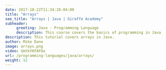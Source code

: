 ```yaml
---
date: 2017-10-22T11:34:28-04:00
title: "Arrays"
seo_title: "Arrays | Java | Giraffe Academy"
subheader:
     greeting: Java - Programming Language
     description: This course covers the basics of programming in Java. Work your way through the videos and we'll teach you everything you need to know to start your programming journey!
description: This tutorial covers arrays in Java.
author: Mike Dane
image: arrays.png
video: GmtkYHfAFOo
url: /programming-languages/java/arrays/
weight: 12
---
```

